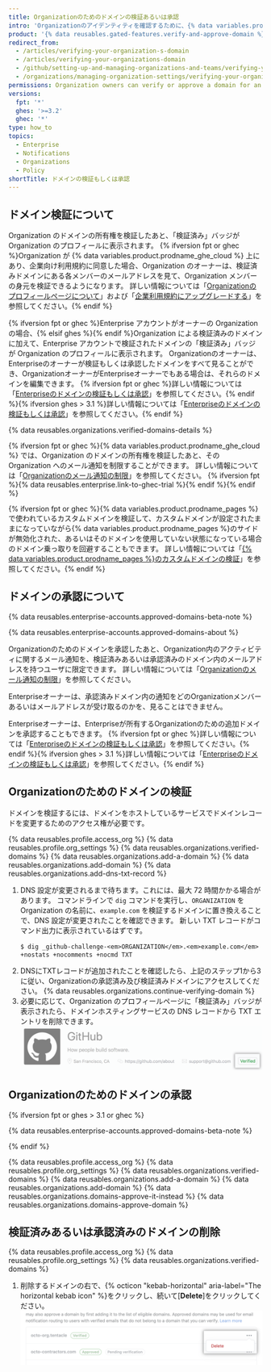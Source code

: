 ```yaml
---
title: Organizationのためのドメインの検証あるいは承認
intro: 'Organizationのアイデンティティを確認するために、{% data variables.product.company_short %}でドメインの所有権を検証できます。 Organization　のメンバーに{% data variables.product.company_short %}がメール通知を送信できるドメインを承認することもできます。'
product: '{% data reusables.gated-features.verify-and-approve-domain %}'
redirect_from:
  - /articles/verifying-your-organization-s-domain
  - /articles/verifying-your-organizations-domain
  - /github/setting-up-and-managing-organizations-and-teams/verifying-your-organizations-domain
  - /organizations/managing-organization-settings/verifying-your-organizations-domain
permissions: Organization owners can verify or approve a domain for an organization.
versions:
  fpt: '*'
  ghes: '>=3.2'
  ghec: '*'
type: how_to
topics:
  - Enterprise
  - Notifications
  - Organizations
  - Policy
shortTitle: ドメインの検証もしくは承認
---
```


## ドメイン検証について

Organization のドメインの所有権を検証したあと、「検証済み」バッジが Organization のプロフィールに表示されます。 {% ifversion fpt or ghec %}Organization が {% data variables.product.prodname_ghe_cloud %} 上にあり、企業向け利用規約に同意した場合、Organization のオーナーは、検証済みドメインにある各メンバーのメールアドレスを見て、Organization メンバーの身元を検証できるようになります。 詳しい情報については「[Organizationのプロフィールページについて](/articles/about-your-organization-s-profile/)」および「<a href="/articles/upgrading-to-the-corporate-terms-of-service" class="dotcom-only">企業利用規約にアップグレードする</a>」を参照してください。{% endif %}

{% ifversion fpt or ghec %}Enterprise アカウントがオーナーの Organization の場合、{% elsif ghes %}{% endif %}Organization による検証済みのドメインに加えて、Enterprise アカウントで検証されたドメインの「検証済み」バッジが Organization のプロフィールに表示されます。 Organizationのオーナーは、Enterpriseのオーナーが検証もしくは承認したドメインをすべて見ることができ、OrganizationオーナーがEnterpriseオーナーでもある場合は、それらのドメインを編集できます。 {% ifversion fpt or ghec %}詳しい情報については「[Enterpriseのドメインの検証もしくは承認](/enterprise-cloud@latest/admin/configuration/configuring-your-enterprise/verifying-or-approving-a-domain-for-your-enterprise)」を参照してください。{% endif %}{% ifversion ghes > 3.1 %}詳しい情報については「[Enterpriseのドメインの検証もしくは承認](/admin/configuration/configuring-your-enterprise/verifying-or-approving-a-domain-for-your-enterprise)」を参照してください。{% endif %}

{% data reusables.organizations.verified-domains-details %}

{% ifversion fpt or ghec %}{% data variables.product.prodname_ghe_cloud %} では、Organization のドメインの所有権を検証したあと、その Organization へのメール通知を制限することができます。 詳しい情報については「[Organizationのメール通知の制限](/organizations/keeping-your-organization-secure/restricting-email-notifications-for-your-organization)」を参照してください。 {% ifversion fpt %}{% data reusables.enterprise.link-to-ghec-trial %}{% endif %}{% endif %}

{% ifversion fpt or ghec %}{% data variables.product.prodname_pages %}で使われているカスタムドメインを検証して、カスタムドメインが設定されたままになっていながら{% data variables.product.prodname_pages %}のサイドが無効化された、あるいはそのドメインを使用していない状態になっている場合のドメイン乗っ取りを回避することもできます。 詳しい情報については「[{% data variables.product.prodname_pages %}のカスタムドメインの検証](/pages/configuring-a-custom-domain-for-your-github-pages-site/verifying-your-custom-domain-for-github-pages)」を参照してください。{% endif %}

## ドメインの承認について

{% data reusables.enterprise-accounts.approved-domains-beta-note %}

{% data reusables.enterprise-accounts.approved-domains-about %}

Organizationのためのドメインを承認したあと、Organization内のアクティビティに関するメール通知を、検証済みあるいは承認済みのドメイン内のメールアドレスを持つユーザに限定できます。 詳しい情報については「[Organizationのメール通知の制限](/organizations/keeping-your-organization-secure/restricting-email-notifications-for-your-organization)」を参照してください。

Enterpriseオーナーは、承認済みドメイン内の通知をどのOrganizationメンバーあるいはメールアドレスが受け取るのかを、見ることはできません。

Enterpriseオーナーは、Enterpriseが所有するOrganizationのための追加ドメインを承認することもできます。 {% ifversion fpt or ghec %}詳しい情報については「[Enterpriseのドメインの検証もしくは承認](/enterprise-cloud@latest/admin/configuration/configuring-your-enterprise/verifying-or-approving-a-domain-for-your-enterprise)」を参照してください。{% endif %}{% ifversion ghes > 3.1 %}詳しい情報については「[Enterpriseのドメインの検証もしくは承認](/admin/configuration/configuring-your-enterprise/verifying-or-approving-a-domain-for-your-enterprise)」を参照してください。{% endif %}

## Organizationのためのドメインの検証

ドメインを検証するには、ドメインをホストしているサービスでドメインレコードを変更するためのアクセス権が必要です。

{% data reusables.profile.access_org %}
{% data reusables.profile.org_settings %}
{% data reusables.organizations.verified-domains %}
{% data reusables.organizations.add-a-domain %}
{% data reusables.organizations.add-domain %}
{% data reusables.organizations.add-dns-txt-record %}
1. DNS 設定が変更されるまで待ちます。これには、最大 72 時間かかる場合があります。 コマンドラインで `dig` コマンドを実行し、`ORGANIZATION` を Organization の名前に、`example.com` を検証するドメインに置き換えることで、DNS 設定が変更されたことを確認できます。 新しい TXT レコードがコマンド出力に表示されているはずです。
   ```shell
   $ dig _github-challenge-<em>ORGANIZATION</em>.<em>example.com</em> +nostats +nocomments +nocmd TXT
   ```
1. DNSにTXTレコードが追加されたことを確認したら、上記のステップ1から3に従い、Organizationの承認済み及び検証済みドメインにアクセスしてください。
{% data reusables.organizations.continue-verifying-domain %}
11. 必要に応じて、Organization のプロフィールページに「検証済み」バッジが表示されたら、ドメインホスティングサービスの DNS レコードから TXT エントリを削除できます。 ![検証済みバッジ](/assets/images/help/organizations/verified-badge.png)

## Organizationのためのドメインの承認

{% ifversion fpt or ghes > 3.1 or ghec %}

{% data reusables.enterprise-accounts.approved-domains-beta-note %}

{% endif %}

{% data reusables.profile.access_org %}
{% data reusables.profile.org_settings %}
{% data reusables.organizations.verified-domains %}
{% data reusables.organizations.add-a-domain %}
{% data reusables.organizations.add-domain %}
{% data reusables.organizations.domains-approve-it-instead %}
{% data reusables.organizations.domains-approve-domain %}

## 検証済みあるいは承認済みのドメインの削除

{% data reusables.profile.access_org %}
{% data reusables.profile.org_settings %}
{% data reusables.organizations.verified-domains %}
1. 削除するドメインの右で、{% octicon "kebab-horizontal" aria-label="The horizontal kebab icon" %}をクリックし、続いて[**Delete**]をクリックしてください。 ![ドメインの"削除"](/assets/images/help/organizations/domains-delete.png)
